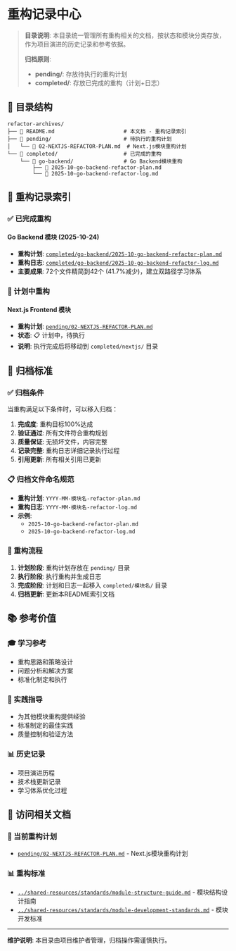 # 重构记录中心

> **目录说明**: 本目录统一管理所有重构相关的文档，按状态和模块分类存放，作为项目演进的历史记录和参考依据。
>
> **归档原则**:
> - **pending/**: 存放待执行的重构计划
> - **completed/**: 存放已完成的重构（计划+日志）

## 📁 目录结构

```
refactor-archives/
├── 📖 README.md                      # 本文档 - 重构记录索引
├── 📁 pending/                       # 待执行的重构计划
│   └── 📄 02-NEXTJS-REFACTOR-PLAN.md  # Next.js模块重构计划
└── 📁 completed/                     # 已完成的重构
    └── 📁 go-backend/                # Go Backend模块重构
        ├── 📄 2025-10-go-backend-refactor-plan.md
        └── 📄 2025-10-go-backend-refactor-log.md
```

## 📁 重构记录索引

### ✅ 已完成重构

#### Go Backend 模块 (2025-10-24)
- **重构计划**: [`completed/go-backend/2025-10-go-backend-refactor-plan.md`](completed/go-backend/2025-10-go-backend-refactor-plan.md)
- **重构日志**: [`completed/go-backend/2025-10-go-backend-refactor-log.md`](completed/go-backend/2025-10-go-backend-refactor-log.md)
- **主要成果**: 72个文件精简到42个 (41.7%减少)，建立双路径学习体系

### 🔄 计划中重构

#### Next.js Frontend 模块
- **重构计划**: [`pending/02-NEXTJS-REFACTOR-PLAN.md`](pending/02-NEXTJS-REFACTOR-PLAN.md)
- **状态**: 📋 计划中，待执行
- **说明**: 执行完成后将移动到 `completed/nextjs/` 目录

## 🎯 归档标准

### ✅ 归档条件
当重构满足以下条件时，可以移入归档：

1. **完成度**: 重构目标100%达成
2. **验证通过**: 所有文件符合重构规划
3. **质量保证**: 无损坏文件，内容完整
4. **记录完整**: 重构日志详细记录执行过程
5. **引用更新**: 所有相关引用已更新

### 📋 归档文件命名规范
- **重构计划**: `YYYY-MM-模块名-refactor-plan.md`
- **重构日志**: `YYYY-MM-模块名-refactor-log.md`
- **示例**:
  - `2025-10-go-backend-refactor-plan.md`
  - `2025-10-go-backend-refactor-log.md`

### 🔄 重构流程
1. **计划阶段**: 重构计划存放在 `pending/` 目录
2. **执行阶段**: 执行重构并生成日志
3. **完成阶段**: 计划和日志一起移入 `completed/模块名/` 目录
4. **归档更新**: 更新本README索引文档

## 📚 参考价值

### 🎓 学习参考
- 重构思路和策略设计
- 问题分析和解决方案
- 标准化制定和执行

### 🔧 实践指导
- 为其他模块重构提供经验
- 标准制定的最佳实践
- 质量控制和验证方法

### 📊 历史记录
- 项目演进历程
- 技术栈更新记录
- 学习体系优化过程

## 🔄 访问相关文档

### 📖 当前重构计划
- [`pending/02-NEXTJS-REFACTOR-PLAN.md`](pending/02-NEXTJS-REFACTOR-PLAN.md) - Next.js模块重构计划

### 📊 重构标准
- [`../shared-resources/standards/module-structure-guide.md`](../shared-resources/standards/module-structure-guide.md) - 模块结构设计指南
- [`../shared-resources/standards/module-development-standards.md`](../shared-resources/standards/module-development-standards.md) - 模块开发标准

---

**维护说明**: 本目录由项目维护者管理，归档操作需谨慎执行。
